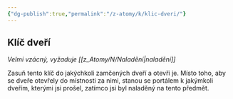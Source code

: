 ```yaml
---
{"dg-publish":true,"permalink":"/z-atomy/k/klic-dveri/"}
---
```


## Klíč dveří  
*Velmi vzácný, vyžaduje [[z_Atomy/N/Naladění\|naladění]]*

Zasuň tento klíč do jakýchkoli zamčených dveří a otevři je. Místo toho, aby se dveře otevřely do místnosti za nimi, stanou se portálem k jakýmkoli dveřím, kterými jsi prošel, zatímco jsi byl naladěný na tento předmět.